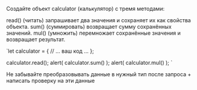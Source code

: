 Создайте объект calculator (калькулятор) с тремя методами:

read() (читать) запрашивает два значения и сохраняет их как свойства объекта.
sum() (суммировать) возвращает сумму сохранённых значений.
mul() (умножить) перемножает сохранённые значения и возвращает результат.


`let calculator = {
// ... ваш код ...
};

calculator.read();
alert( calculator.sum() );
alert( calculator.mul() );
`



Не забывайте преобразовывать данные в нужный тип после запроса + написать проверку на эти данные
